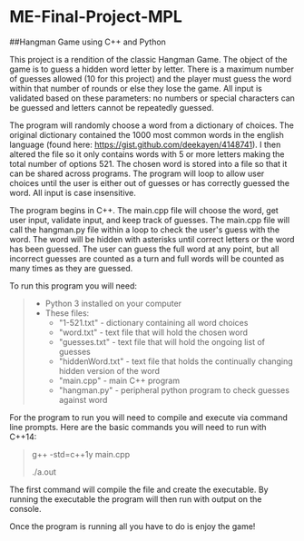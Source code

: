 # ME-Final-Project-MPL
##Hangman Game using C++ and Python

This project is a rendition of the classic Hangman Game. The object of the game is to guess a hidden word letter by 
letter. There is a maximum number of guesses allowed (10 for this project) and the player must guess the word within 
that number of rounds or else they lose the game. All input is validated based on these parameters: no numbers or 
special characters can be guessed and letters cannot be repeatedly guessed. 

The program will randomly choose a word from a dictionary of choices. The original dictionary contained the 1000 most 
common words in the english language (found here: https://gist.github.com/deekayen/4148741). I then altered the file so 
it only contains words with 5 or more letters making the total number of options 521. The chosen word is stored into a 
file so that it can be shared across programs. The program will loop to allow user choices until the user is either out 
of guesses or has correctly guessed the word. All input is case insensitive. 

The program begins in C++. The main.cpp file will choose the word, get user input, validate input, and keep track of 
guesses. The main.cpp file will call the hangman.py file within a loop to check the user's guess with the word. The word
will be hidden with asterisks until correct letters or the word has been guessed. The user can guess the full word at 
any point, but all incorrect guesses are counted as a turn and full words will be counted as many times as they are 
guessed. 

To run this program you will need:
>- Python 3 installed on your computer
> - These files:
>   * "1-521.txt" - dictionary containing all word choices
>   * "word.txt" - text file that will hold the chosen word
>   * "guesses.txt" - text file that will hold the ongoing list of guesses
>   * "hiddenWord.txt" - text file that holds the continually changing hidden version of the word
>   * "main.cpp" - main C++ program
>   * "hangman.py" - peripheral python program to check guesses against word

For the program to run you will need to compile and execute via command line prompts. Here are the basic commands you 
will need to run with C++14:

> g++ -std=c++1y main.cpp
>
> ./a.out

The first command will compile the file and create the executable. By running the executable the program will then run 
with output on the console. 

Once the program is running all you have to do is enjoy the game!